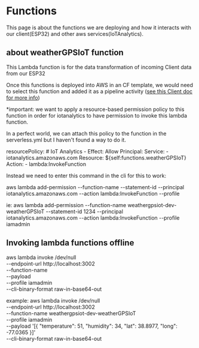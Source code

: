 # Functions
This page is about the functions we are deploying and how it interacts with our client(ESP32) and other aws services(IoTAnalytics).

## about weatherGPSIoT function
This Lambda function is for the data transformation of incoming Client data from our ESP32

Once this functions is deployed into AWS in an CF template, we would need to select this function and added it as a pipeline activity ([see this Client doc for more info](../Client/docs/1.iot-analytics.md)) 

*important: we want to apply a resource-based permission policy to this function in order for iotanalytics to have permission to invoke this lambda function.

In a perfect world, we can attach this policy to the function in the serverless.yml but I haven't found a way to do it.

  resourcePolicy:
    # IoT Analytics 
    - Effect: Allow 
      Principal:
        Service:
          - iotanalytics.amazonaws.com
      Resource: ${self:functions.weatherGPSIoT}         	
      Action:
        - lambda:InvokeFunction

Instead we need to enter this command in the cli for this to work:

aws lambda add-permission --function-name <lambda-function-name> --statement-id <your-statement> --principal iotanalytics.amazonaws.com --action lambda:InvokeFunction --profile <your profile>

ie:
aws lambda add-permission --function-name weathergpsiot-dev-weatherGPSIoT --statement-id 1234 --principal iotanalytics.amazonaws.com --action lambda:InvokeFunction --profile iamadmin

## Invoking lambda functions offline
aws lambda invoke /dev/null \
  --endpoint-url http://localhost:3002 \
  --function-name <your function name> \
  --payload <your payload> \
  --profile iamadmin \
  --cli-binary-format raw-in-base64-out

example:
aws lambda invoke /dev/null \
  --endpoint-url http://localhost:3002 \
  --function-name weathergpsiot-dev-weatherGPSIoT \
  --profile iamadmin \
  --payload '[{ "temperature": 51, "humidity": 34, "lat": 38.8977, "long": -77.0365 }]' \
  --cli-binary-format raw-in-base64-out

